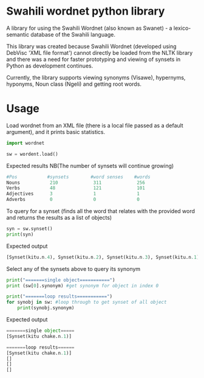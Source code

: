 # Swahili wordnet python library

A library for using the Swahili Wordnet (also known as Swanet) - a lexico-semantic database of the Swahili language.

This library was created because Swahili Wordnet (developed using DebVisc 'XML file format') cannot directly be loaded from the NLTK library and there was a need for faster prototyping and viewing
of synsets in Python as development continues. 

Currently, the library supports viewing synonyms (Visawe), hypernyms, hyponyms, Noun class (Ngeli) and getting root words.

# Usage

Load wordnet from an XML file (there is a local file passed as a default argument), and it prints basic statistics.

```python
import wordnet

sw = wordent.load()

````
Expected results NB(The number of synsets will continue growing)

```python
#Pos           #synsets        #word senses    #words
Nouns           210             311             256
Verbs           48              121             101
Adjectives      3               1               1
Adverbs         0               0               0

```

To query for a synset (finds all the word that relates with the provided word and returns the results as a list of objects)

```python
syn = sw.synset()
print(syn)

```
Expected output

```python
[Synset(kitu.n.4), Synset(kitu.n.2), Synset(kitu.n.3), Synset(kitu.n.1)]

```
Select any of the synsets above to query its synonym

```python
print("=======single object===========")
print (sw[0].synonym) #get synonym for object in index 0

print("=======loop results===========")
for synobj in sw: #loop through to get synset of all object
    print(synobj.synonym)
```
Expected output 

```python
=======single object=====
[Synset(kitu chake.n.1)]

=======loop results======
[Synset(kitu chake.n.1)]
[]
[]
[]
```
